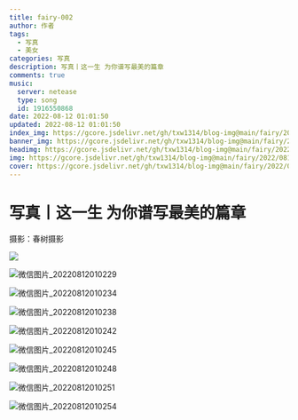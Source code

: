 ```yaml
---
title: fairy-002
author: 作者
tags: 
  - 写真
  - 美女
categories: 写真
description: 写真丨这一生 为你谱写最美的篇章
comments: true
music:
  server: netease
  type: song
  id: 1916550868
date: 2022-08-12 01:01:50
updated: 2022-08-12 01:01:50
index_img: https://gcore.jsdelivr.net/gh/txw1314/blog-img@main/fairy/2022/0812202208120107200.jpg
banner_img: https://gcore.jsdelivr.net/gh/txw1314/blog-img@main/fairy/2022/0812202208120107200.jpg
headimg: https://gcore.jsdelivr.net/gh/txw1314/blog-img@main/fairy/2022/0812202208120107200.jpg
img: https://gcore.jsdelivr.net/gh/txw1314/blog-img@main/fairy/2022/0812202208120107200.jpg
cover: https://gcore.jsdelivr.net/gh/txw1314/blog-img@main/fairy/2022/0812202208120107200.jpg
---
```


# 写真丨这一生 为你谱写最美的篇章

摄影：春树摄影

![](https://gcore.jsdelivr.net/gh/txw1314/blog-img@main/fairy/2022/0812202208120107198.jpg)

![微信图片_20220812010229](https://gcore.jsdelivr.net/gh/txw1314/blog-img@main/fairy/2022/0812202208120107199.jpg)

![微信图片_20220812010234](https://gcore.jsdelivr.net/gh/txw1314/blog-img@main/fairy/2022/0812202208120107200.jpg)

![微信图片_20220812010238](https://gcore.jsdelivr.net/gh/txw1314/blog-img@main/fairy/2022/0812202208120107201.jpg)

![微信图片_20220812010242](https://gcore.jsdelivr.net/gh/txw1314/blog-img@main/fairy/2022/0812202208120107202.jpg)

![微信图片_20220812010245](https://gcore.jsdelivr.net/gh/txw1314/blog-img@main/fairy/2022/0812202208120107204.jpg)

![微信图片_20220812010248](https://gcore.jsdelivr.net/gh/txw1314/blog-img@main/fairy/2022/0812202208120107205.jpg)

![微信图片_20220812010251](https://gcore.jsdelivr.net/gh/txw1314/blog-img@main/fairy/2022/0812202208120107206.jpg)

![微信图片_20220812010254](https://gcore.jsdelivr.net/gh/txw1314/blog-img@main/fairy/2022/0812202208120107207.jpg)
